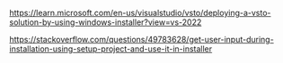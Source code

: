 https://learn.microsoft.com/en-us/visualstudio/vsto/deploying-a-vsto-solution-by-using-windows-installer?view=vs-2022

https://stackoverflow.com/questions/49783628/get-user-input-during-installation-using-setup-project-and-use-it-in-installer